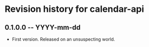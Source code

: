 # Revision history for calendar-api

## 0.1.0.0 -- YYYY-mm-dd

* First version. Released on an unsuspecting world.
